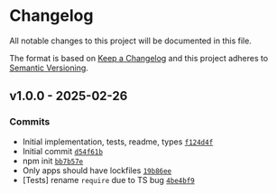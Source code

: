 # Changelog

All notable changes to this project will be documented in this file.

The format is based on [Keep a Changelog](https://keepachangelog.com/en/1.0.0/)
and this project adheres to [Semantic Versioning](https://semver.org/spec/v2.0.0.html).

## v1.0.0 - 2025-02-26

### Commits

- Initial implementation, tests, readme, types [`f124d4f`](https://github.com/ljharb/validate-npm-package-name-cli/commit/f124d4f6395fb7e9730150f86efdee7192a0d846)
- Initial commit [`d54f61b`](https://github.com/ljharb/validate-npm-package-name-cli/commit/d54f61b4a62960b2bb2fa1058928fe2a081a4899)
- npm init [`bb7b57e`](https://github.com/ljharb/validate-npm-package-name-cli/commit/bb7b57e5572d392aec1924eef5865670cab11d85)
- Only apps should have lockfiles [`19b86ee`](https://github.com/ljharb/validate-npm-package-name-cli/commit/19b86eecc5061fe286bab03bb8fee78c286de13d)
- [Tests] rename `require` due to TS bug [`4be4bf9`](https://github.com/ljharb/validate-npm-package-name-cli/commit/4be4bf91f1f7197b57058e84cc6a49941dc7f8a2)
